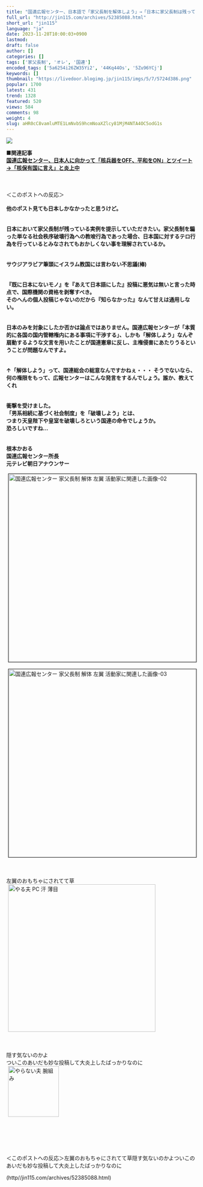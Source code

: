 ```yaml
---
title: "国連広報センター、日本語で「家父長制を解体しよう」→「日本に家父長制は残ってねえよ」「もっと言うべき国があるだろ」と炎上 "
full_url: "http://jin115.com/archives/52385088.html"
short_url: "jin115"
language: "ja"
date: 2023-11-28T10:00:03+0900
lastmod: 
draft: false
author: []
categories: []
tags: ['家父長制', 'オレ', '国連']
encoded_tags: ['5a6254i26ZW35Yi2', '44Kq44Os', '5Zu96YCj']
keywords: []
thumbnail: "https://livedoor.blogimg.jp/jin115/imgs/5/7/5724d386.png"
popular: 1700
latest: 431
trend: 1328
featured: 520
views: 584
comments: 98
weight: 4
slug: aHR0cC8vamluMTE1LmNvbS9hcmNoaXZlcy81MjM4NTA4OC5odG1s
---
```


![](https://livedoor.blogimg.jp/jin115/imgs/5/7/5724d386.png)

<div><a name='more'></a> <b>■関連記事</b><br> <a href='http//jin115.com/archives/52377261.html' target='_blank'><b>国連広報センター、日本人に向かって「核兵器をOFF、平和をON」とツイート→「核保有国に言え」と炎上中</b></a><br> <br> <br> <br> ＜このポストへの反応＞<br> <br> <b>他のポスト見ても日本しかなかったと思うけど。</b><br> <br> <br> <b>日本において家父長制が残っている実例を提示していただきたい。家父長制を騙った単なる社会秩序破壊行為への教唆行為であった場合、日本国に対するテロ行為を行っているとみなされてもおかしくない事を理解されているか。</b><br> <br> <br> <b>サウジアラビア筆頭にイスラム教国には言わない不思議(棒)</b><br> <br> <br> <b>『既に日本にないモノ』を『あえて日本語にした』投稿に悪気は無いと言った時点で、国際機関の資格を剥奪すべき。<br> そのへんの個人投稿じゃないのだから『知らなかった』なんて甘えは通用しない。</b><br> <br> <br> <b>日本のみを対象にしたか否かは論点ではありません。国連広報センターが「本質的に各国の国内管轄権内にある事項に干渉する」、しかも「解体しよう」なんぞ扇動するような文言を用いたことが国連憲章に反し、主権侵害にあたりうるということが問題なんですよ。</b><br> <br> <br> <b>↑「解体しよう」って、国連総会の総意なんですかねぇ・・・ そうでないなら、何の権限をもって、広報センターはこんな発言をするんでしょう。誰か、教えてくれ</b><br> <br> <br> <b>衝撃を受けました。<br> 「男系相続に基づく社会制度」を「破壊しよう」とは、<br> つまり天皇陛下や皇室を破壊しろという国連の命令でしょうか。<br> 恐ろしいですね…</b><br> <br> <br> <b>根本かおる<br> 国連広報センター所長<br> 元テレビ朝日アナウンサー</b><br> <br> <img src='https//livedoor.blogimg.jp/jin115/imgs/c/c/ccf4be83.jpg' width='500' border='1' hspace='5' class='pict' alt='国連広報センター 家父長制 解体 左翼 活動家に関連した画像-02'><br> <br> <img src='https//livedoor.blogimg.jp/jin115/imgs/9/9/995b3d70.jpg' width='500' border='1' hspace='5' class='pict' alt='国連広報センター 家父長制 解体 左翼 活動家に関連した画像-03'><br> <br> <br> <br> 左翼のおもちゃにされてて草<br> <img src='https//livedoor.blogimg.jp/jin115/imgs/a/f/afd6b43e.gif' alt='やる夫 PC 汗 薄目' width='392' border='0' hspace='5' class='pict'><br> <br> <br> <br> 隠す気ないのかよ<br> ついこのあいだも妙な投稿して大炎上したばっかりなのに<br> <img src='https//livedoor.blogimg.jp/jin115/imgs/0/4/04ee80e6.gif' alt='やらない夫 腕組み' width='135' border='0' hspace='5' class='pict'><br> <br> <br> <br> <br> <br> <p>＜このポストへの反応＞左翼のおもちゃにされてて草隠す気ないのかよついこのあいだも妙な投稿して大炎上したばっかりなのに</p></div>

(http//jin115.com/archives/52385088.html)
